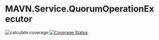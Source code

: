 # MAVN.Service.QuorumOperationExecutor

![calculate coverage](https://github.com/OpenMAVN/MAVN.Service.QuorumOperationExecutor/workflows/coverage%20report/badge.svg)
[![Coverage Status](https://coveralls.io/repos/github/OpenMAVN/MAVN.Service.QuorumOperationExecutor/badge.svg?branch=master)](https://coveralls.io/github/OpenMAVN/MAVN.Service.QuorumOperationExecutor?branch=master)
